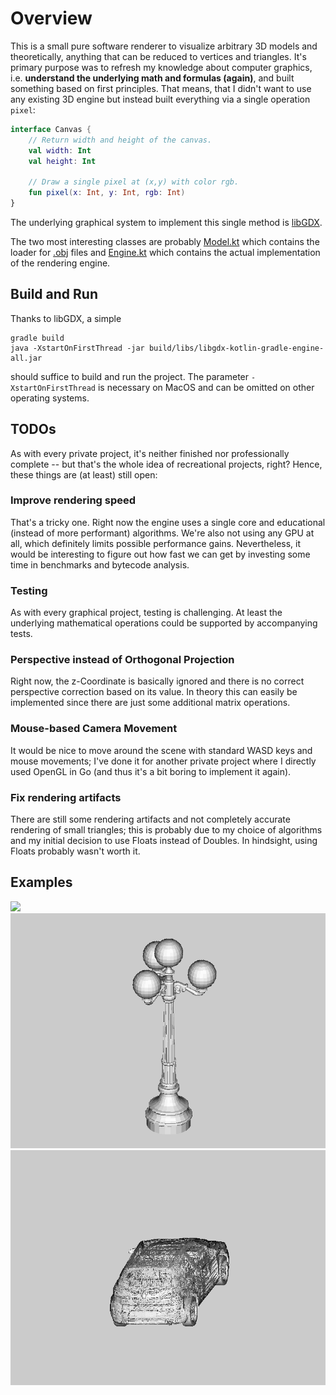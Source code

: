 # Overview

This is a small pure software renderer to visualize arbitrary 3D models and theoretically, anything that can be reduced to vertices and triangles. It's primary purpose was to refresh my knowledge about computer graphics, i.e. **understand the underlying math and formulas (again)**, and built something based on first principles. That means, that I didn't want to use any existing 3D engine but instead built everything via a single operation `pixel`:

```kotlin
interface Canvas {
    // Return width and height of the canvas.
    val width: Int
    val height: Int  
    
    // Draw a single pixel at (x,y) with color rgb.
    fun pixel(x: Int, y: Int, rgb: Int)
}
```
The underlying graphical system to implement this single method is [libGDX](https://libgdx.com/). 

The two most interesting classes are probably [Model.kt](https://github.com/mlesniak/libgdx-kotlin-gradle-engine/blob/main/src/main/kotlin/com/mlesniak/engine/engine/Model.kt) which contains the loader for [.obj](https://en.wikipedia.org/wiki/Wavefront_.obj_file) files and [Engine.kt](https://github.com/mlesniak/libgdx-kotlin-gradle-engine/blob/main/src/main/kotlin/com/mlesniak/engine/engine/Engine.kt) which contains the actual implementation of the rendering engine.

## Build and Run

Thanks to libGDX, a simple

    gradle build
    java -XstartOnFirstThread -jar build/libs/libgdx-kotlin-gradle-engine-all.jar

should suffice to build and run the project. The parameter `-XstartOnFirstThread` is necessary on MacOS and can be omitted on other operating systems.

## TODOs

As with every private project, it's neither finished nor professionally complete -- but that's the whole idea of recreational projects, right? Hence, these things are (at least) still open:

### Improve rendering speed

That's a tricky one. Right now the engine uses a single core and educational (instead of more performant) algorithms. We're also not using any GPU at all, which definitely limits possible performance gains. Nevertheless, it would be interesting to figure out how fast we can get by investing some time in benchmarks and bytecode analysis.

### Testing

As with every graphical project, testing is challenging. At least the underlying mathematical operations could be supported by accompanying tests.

### Perspective instead of Orthogonal Projection

Right now, the z-Coordinate is basically ignored and there is no correct perspective correction based on its value. In theory this can easily be implemented since there are just some additional matrix operations.

### Mouse-based Camera Movement

It would be nice to move around the scene with standard WASD keys and mouse movements; I've done it for another private project where I directly used OpenGL in Go (and thus it's a bit boring to implement it again).

### Fix rendering artifacts

There are still some rendering artifacts and not completely accurate rendering of small triangles; this is probably due to my choice of algorithms and my initial decision to use Floats instead of Doubles. In hindsight, using Floats probably wasn't worth it.

## Examples

![](animation-head.gif)
![](animation-lamp.gif)
![](animation-car.gif)



